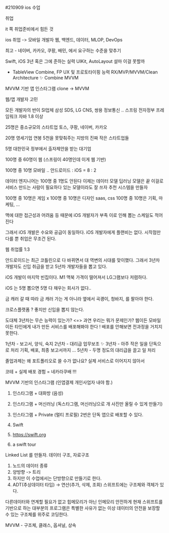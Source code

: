 #210909 
ios 수업

취업

it 쪽 취업준비에서 힘든 것

ios 취업 -> 모바일 개발자
웹, 백엔드, 데이터, MLOP, DevOps 

최고 - 네이버, 카카오, 쿠팡, 배민, 에서 요구하는 수준을 맞추기

Swift, iOS 3년 혹은 그에 준하는 실력
UIKit, AutoLayout 설마 이걸 못할까 
- TableView 
Combine, FP
UX 및 프로토타이핑 능력
RX/MVP/MVVM/Clean Architecture
✨ Combine MVVM

MVVM 기반 앱
인스타그램 clone -> MVVM

웹/앱 개발자 고민

모든 개발자의 반이 SI업체
삼성 SDS, LG CNS, 쌍용 정보통신 ..
스프링 전자정부 프레임워크 자바 1.8 이상

25명은 중소규모의 스타트업
토스, 쿠팡, 네이버, 카카오

20명 영세기업
연봉 5천을 못맞춰주는 지방의 진짜 작은 스타트업들

5명 대한민국 정부에서 출자제안을 받는 대기업

100명 중 60명이 웹 (스프링이 40명인데 이게 웹 기반)

100명 중 10명 모바일 ..
안드로이드 : iOS = 8 : 2

데이터 엔지니어는 100명 중 1명도 안된다
이제는 데이터 모델 딥러닝 모델은 끝 이걸로 서비스 만드는 사람이 필요하다
있는 모델이라도 잘 쓰자
추천 시스템을 만들자

100명 중 10명은 게임 x
100명 중 10명은 디자인 saas, css 
100명 중 10명은 기획, 마케팅, …

맥에 대한 접근성과 어려움 등 때문에 iOS 개발자가 부족
이로 인해 뽑는 스케일도 적어진다

그래서 iOS 개발은 수요와 공급이 동일하다. 
iOS 개발자에게 플랜비는 없다. 
시작점만 다를 뿐 취업은 무조건 된다. 

웹 취업률 1:3

안드로이드는 최근 코틀린으로 다 바뀌면서 대 역변의 시대를 맞이했다. 
그래서 3년차 개발자도 신입 취급을 받고 5년차 개발자들을 뽑고 있다. 

iOS 개발이 마지막 빈집이다. 
M1 맥북 가격이 떨어져서 LG그램보다 저렴하다. 

iOS 는 5명 뽑으면 5명 다 채우는 회사가 없다.. 

금 캐러 갈 때 따라 금 캐러 가는 게 아니라 옆에서 곡괭이, 청바지, 를 팔아야 한다. 

크로스플랫폼 ?
좋지만 신입을 뽑지 않는다. 

도대체 3년차는 무슨 능력이 있는가?
<=> 과연 우리는 뭐가 문제인가?
웹이든 모바일이든 타인에게 내가 만든 서비스를 배포해봐야 한다 !
배포를 안해보면 전과정을 거치지 못한다. 

1년차 - 보고서, 양식, 숙지
2년차 - 대리급 업무보조 
✨ 3년차 - 아주 작은 일을 단독으로 처리 기획, 배포, 최종 보고서까지 
…
5년차 - 두명 정도의 대리급을 끌고 일 처리

졸업과제는 왜 포트폴리오로 쓸 수가 없나요?
실제 서비스로 이어지지 않아서

코테 + 실제 배포 경험 = 네카라쿠배 !!!

MVVM 기반의 인스타그램
(인앱결제 개인사업자 내야 함.)
1. 인스타그램 + 대화방 (음성)
2. 인스타그램 + 머신러닝 (독스타그램, 머신러닝으로 개 사진만 올릴 수 있게 만들기)
3. 인스타그램 + Private (멀티 프로필)
2번은 단독 앱으로 배포할 수 있다. 

1. Swift
2. https://swift.org
3. a swift tour

Linked List 를 만들자. 데이터 구조, 자료구조
1. 노드의 데이터 종류
2. 양방향 -> 트리
3. 하지만 이 수업에서는 단방향으로 만들기로 한다. 
4. ADT(추상데이터 타입) -> 연산(추가, 삭제, 조회)
스위프트에는 구조체와 객체가 있다. 

다른데이터와 연계할 필요가 없고 힙메모리가 아닌 인메모리 안전하게 
현재 스위프트를 기반으로 하는 대부분의 프로그램은 특별한 사유가 없는 이상 데이터의 안전을 보장할 수 있는 구조체를 위주로 코딩한다. 

MVVM - 구조체, 클래스, 옵셔널, 상속
